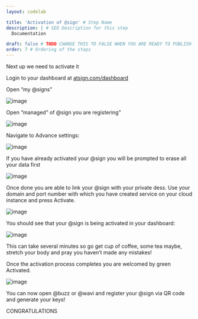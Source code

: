 ```yaml
---
layout: codelab

title: 'Activation of @sign' # Step Name
description: | # SEO Description for this step
  Documentation

draft: false # TODO CHANGE THIS TO FALSE WHEN YOU ARE READY TO PUBLISH THE PAGE
order: 7 # Ordering of the steps
---
```


Next up we need to activate it

Login to your dashboard at [atsign.com/dashboard](https://my.atsign.com/dashboard)

Open “my @signs”

![image](https://github.com/atsign-foundation/atsign.dev/blob/trunk/content/en/docs/Archives/guides/dess-setup/dess-aws/images/clip_image001-162728550968115.png?raw=true)

Open “managed” of @sign you are registering”

![image](https://github.com/atsign-foundation/atsign.dev/blob/trunk/content/en/docs/Archives/guides/dess-setup/dess-aws/images/clip_image003-162728550968116.jpg?raw=true)

Navigate to Advance settings:

![image](https://github.com/atsign-foundation/atsign.dev/blob/trunk/content/en/docs/Archives/guides/dess-setup/dess-aws/images/clip_image005-162728550968117.jpg?raw=true)

If you have already activated your @sign you will be prompted to erase all your data first

![image](https://github.com/atsign-foundation/atsign.dev/blob/trunk/content/en/docs/Archives/guides/dess-setup/dess-aws/images/clip_image007-162728550968118.jpg?raw=true)

Once done you are able to link your @sign with your private dess. Use your domain and port number with which you have created service on your cloud instance and press Activate.

![image](https://github.com/atsign-foundation/atsign.dev/blob/trunk/content/en/docs/Archives/guides/dess-setup/dess-aws/images/clip_image009-162728550968119.jpg?raw=true)

You should see that your @sign is being activated in your dashboard:

![image](https://github.com/atsign-foundation/atsign.dev/blob/trunk/content/en/docs/Archives/guides/dess-setup/dess-aws/images/clip_image011-162728550968120.jpg?raw=true)

This can take several minutes so go get cup of coffee, some tea maybe, stretch your body and pray you haven’t made any mistakes!

Once the activation process completes you are welcomed by green Activated.

![image](https://github.com/atsign-foundation/atsign.dev/blob/trunk/content/en/docs/Archives/guides/dess-setup/dess-aws/images/clip_image013-162728550968121.jpg?raw=true)

You can now open @buzz or @wavi and register your @sign via QR code and generate your keys!

CONGRATULATIONS